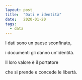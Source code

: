 ```yaml
---
layout: post
title:  "Dati e identità"
date:   2020-01-20
tags:
  - data
---
```


I dati sono un paese sconfinato,

i documenti gli danno un'identità.

Il loro valore è il portatore

che si prende e concede le libertà.
